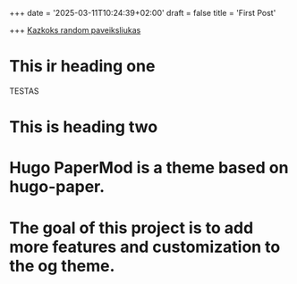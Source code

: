 +++
date = '2025-03-11T10:24:39+02:00'
draft = false
title = 'First Post'

+++
[Kazkoks random paveiksliukas](/posts/image1.png)

# This ir heading one
TESTAS

# This is heading two
# Hugo PaperMod is a theme based on hugo-paper.
# The goal of this project is to add more features and customization to the og theme.

